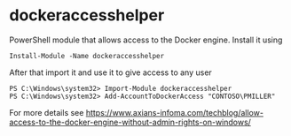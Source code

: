 # dockeraccesshelper

PowerShell module that allows access to the Docker engine. Install it using 

```
Install-Module -Name dockeraccesshelper
```

After that import it and use it to give access to any user

```
PS C:\Windows\system32> Import-Module dockeraccesshelper
PS C:\Windows\system32> Add-AccountToDockerAccess "CONTOSO\PMILLER"
```

For more details see https://www.axians-infoma.com/techblog/allow-access-to-the-docker-engine-without-admin-rights-on-windows/
